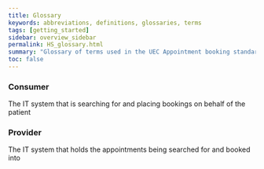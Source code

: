 ```yaml
---
title: Glossary
keywords: abbreviations, definitions, glossaries, terms
tags: [getting_started]
sidebar: overview_sidebar
permalink: HS_glossary.html
summary: "Glossary of terms used in the UEC Appointment booking standards"
toc: false
---
```


### Consumer
The IT system that is searching for and placing bookings on behalf of the patient 

### Provider
The IT system that holds the appointments being searched for and booked into 
